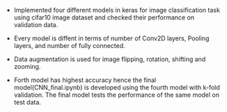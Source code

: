 * Implemented four different models in keras for image classification task using cifar10 image dataset and checked their performance on validation data.

* Every model is diffent in terms of number of Conv2D layers, Pooling layers, and number of fully connected.

* Data augmentation is used for image flipping, rotation, shifting and zooming.

* Forth model has highest accuracy hence the final model(CNN_final.ipynb) is developed using the fourth model with k-fold validation.
The final model tests the performance of the same model on test data.

